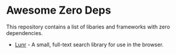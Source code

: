 # Awesome Zero Deps

This repository contains a list of libaries and frameworks with zero dependencies.

* [Lunr](https://lunrjs.com/) - A small, full-text search library for use in the browser.

